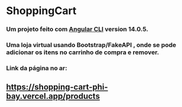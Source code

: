 # ShoppingCart

 ### Um projeto feito com [Angular CLI](https://github.com/angular/angular-cli) version 14.0.5.
 ### Uma loja virtual usando Bootstrap/FakeAPI , onde se pode adicionar os itens no carrinho de compra e remover.
 
 ### Link da página no ar:
 ## https://shopping-cart-phi-bay.vercel.app/products
 


